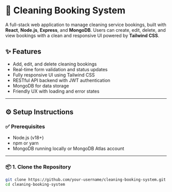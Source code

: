 # 🧼 Cleaning Booking System

A full-stack web application to manage cleaning service bookings, built with **React**, **Node.js**, **Express**, and **MongoDB**. Users can create, edit, delete, and view bookings with a clean and responsive UI powered by **Tailwind CSS**.

## ✨ Features

- Add, edit, and delete cleaning bookings
- Real-time form validation and status updates
- Fully responsive UI using Tailwind CSS
- RESTful API backend with JWT authentication
- MongoDB for data storage
- Friendly UX with loading and error states

---

## ⚙️ Setup Instructions

### ✅ Prerequisites

- Node.js (v18+)
- npm or yarn
- MongoDB running locally or MongoDB Atlas account

---

### 📦 1. Clone the Repository

```bash
git clone https://github.com/your-username/cleaning-booking-system.git
cd cleaning-booking-system

